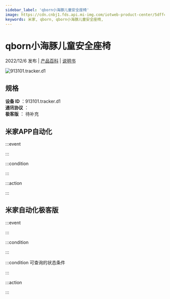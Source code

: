```yaml
---
sidebar_label: 'qborn小海豚儿童安全座椅'
image: https://cdn.cnbj1.fds.api.mi-img.com/iotweb-product-center/5dffcf54c441cff873615453d29b3de3_1668502970354.png?GalaxyAccessKeyId=AKVGLQWBOVIRQ3XLEW&Expires=9223372036854775807&Signature=wxsFw6VXbYQ9XnwktihVkYJ9zJY=
keywords: 米家, qborn, qborn小海豚儿童安全座椅, 
---
```

# qborn小海豚儿童安全座椅

2022/12/6 发布 | [产品百科](https://home.mi.com/webapp/content/baike/product/index.html?model=913101.tracker.d1/) | [说明书](https://home.mi.com/views/introduction.html?model=913101.tracker.d1&region=cn)

![913101.tracker.d1](https://cdn.cnbj1.fds.api.mi-img.com/iotweb-product-center/5dffcf54c441cff873615453d29b3de3_1668502970354.png?GalaxyAccessKeyId=AKVGLQWBOVIRQ3XLEW&Expires=9223372036854775807&Signature=wxsFw6VXbYQ9XnwktihVkYJ9zJY=)

## 规格  
> 
**设备 ID** ：913101.tracker.d1  
**通讯协议** ：  
**极客版**  ： 待补充 


## 米家APP自动化  

:::event  

:::

:::condition  

:::

:::action   

:::

## 米家自动化极客版  

:::event  

:::

:::condition  

:::

:::condition 可查询的状态条件  

:::

:::action  

:::

        
